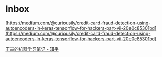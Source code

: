 # Inbox

[https://medium.com/@curiousily/credit-card-fraud-detection-using-autoencoders-in-keras-tensorflow-for-hackers-part-vii-20e0c85301bd](https://medium.com/@curiousily/credit-card-fraud-detection-using-autoencoders-in-keras-tensorflow-for-hackers-part-vii-20e0c85301bd)



 [王喆的机器学习笔记 - 知乎](https://zhuanlan.zhihu.com/wangzhenotes)


